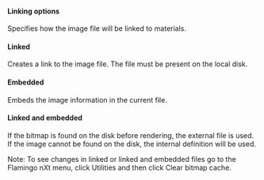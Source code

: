 
#### Linking options
Specifies how the image file will be linked to materials.

#### Linked
Creates a link to the image file. The file must be present on the local disk.

#### Embedded
Embeds the image information in the current file.

#### Linked and embedded
If the bitmap is found on the disk before rendering, the external file is used. If the image cannot be found on the disk, the internal definition will be used.

Note: To see changes in linked or linked and embedded files go to the Flamingo nXt menu, click Utilities and then click Clear bitmap cache.
